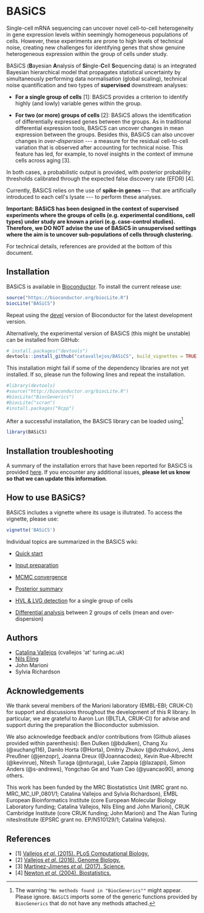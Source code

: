 # BASiCS

Single-cell mRNA sequencing can uncover novel cell-to-cell heterogeneity in gene 
expression levels within seemingly homogeneous populations of cells. However, 
these experiments are prone to high levels of technical noise, creating new 
challenges for identifying genes that show genuine heterogeneous expression 
within the group of cells under study. 

BASiCS (**B**ayesian **A**nalysis of **Si**ngle-**C**ell **S**equencing data) is 
an integrated Bayesian hierarchical model that propagates statistical 
uncertainty by simultaneously performing data normalisation (global scaling), 
technical noise quantification and two types of **supervised** downstream
analyses: 

- **For a single group of cells** [1]: BASiCS provides a criterion to identify 
highly (and lowly) variable genes within the group. 

- **For two (or more) groups of cells** [2]: BASiCS allows the identification 
of differentially expressed genes between the groups. As in traditional 
differential expression tools, BASiCS can uncover changes in mean expression 
between the groups. Besides this, BASiCS can also uncover changes in 
*over-dispersion* --- a measure for the residual cell-to-cell variation that is 
observed after accounting for technical noise. This feature has led, 
for example, to novel insights in the context of immune cells across aging [3].

In both cases, a probabilistic output is provided, with posterior probability 
thresholds calibrated through the expected false discovery rate (EFDR) [4].

Currently, BASiCS relies on the use of **spike-in genes** --- that are 
artificially introduced to each cell's lysate --- to perform these analyses. 

**Important: BASiCS has been designed in the context of supervised experiments where the groups of cells (e.g. experimental conditions, cell types) under study are known a priori (e.g. case-control studies). Therefore, we DO NOT advise the use of BASiCS in unsupervised settings where the aim is to uncover sub-populations of cells through clustering.**

For technical details, references are provided at the bottom of this document. 

## Installation

BASiCS is available in [Bioconductor](https://bioconductor.org/packages/BASiCS).
To install the current release use:

```R
source("https://bioconductor.org/biocLite.R")
biocLite("BASiCS")
```

Repeat using the [devel](https://bioconductor.org/developers/how-to/useDevel/) 
version of Bioconductor for the latest development version. 

Alternatively, the experimental version of BASiCS (this might be unstable)
can be installed from GitHub:

```R
# install.packages("devtools")
devtools::install_github("catavallejos/BASiCS", build_vignettes = TRUE)
```

This installation might fail if some of the dependency libraries are not yet 
installed. If so, please run the following lines and repeat the installation. 

```R
#library(devtools)
#source("http://bioconductor.org/biocLite.R")
#biocLite("BiocGenerics")
#biocLite("scran")
#install.packages("Rcpp")
```

After a successful installation, the BASiCS library can be 
loaded using[^footnoteInstall] 

```R
library(BASiCS)
```

[^footnoteInstall]: The warning `"No methods found in "BiocGenerics""` might 
appear. Please ignore. `BASiCS` imports some of the generic functions provided 
by `BiocGenerics` that do not have any methods attached.

## Installation troubleshooting

A summary of the installation errors that have been reported for BASiCS is 
provided [here](https://github.com/catavallejos/BASiCS/wiki/7.-Installation-troubleshooting). 
If you encounter any additional issues, **please let us know so that we can update this information**.

## How to use BASiCS?

BASiCS includes a vignette where its usage is illutrated. 
To access the vignette, please use:

```R
vignette('BASiCS')
```

Individual topics are summarized in the BASiCS wiki:

- [Quick start](https://github.com/catavallejos/BASiCS/wiki/1.-Quick-start)

- [Input preparation](https://github.com/catavallejos/BASiCS/wiki/2.-Input-preparation)

- [MCMC convergence](https://github.com/catavallejos/BASiCS/wiki/3.-MCMC-convergence)

- [Posterior summary](https://github.com/catavallejos/BASiCS/wiki/4.-Posterior-summary)

- [HVL & LVG detection](https://github.com/catavallejos/BASiCS/wiki/5.-HVG-&-LVG-detection) for a single group of cells

- [Differential analysis](https://github.com/catavallejos/BASiCS/wiki/6.-Differential-analysis) between 2 groups of cells (mean and over-dispersion)


<!---- To detect changes whose expression changes between 2 or more populations of cells (mean and over-dispersion), please refer to the supplementary material related to <a href="http://dx.doi.org/10.1186/s13059-016-0930-3">Vallejos <em>et al.</em>, 2016</a> TODO: a quick start for BASiCS. Like vignette("some-stuff") ---> 

## Authors

- [Catalina Vallejos](https://sites.google.com/view/catalinavallejos) (cvallejos 'at' turing.ac.uk)
- [Nils Eling](https://github.com/nilseling)
- John Marioni
- Sylvia Richardson

## Acknowledgements

We thank several members of the Marioni laboratory (EMBL-EBI; CRUK-CI) for 
support and discussions throughout the development of this R library. 
In particular, we are grateful to Aaron Lun (@LTLA, CRUK-CI) for advise and 
support during the preparation the Bioconductor submission. 

We also acknowledge feedback and/or contributions from (Github aliases provided 
within parenthesis): Ben Dulken (@bdulken), Chang Xu (@xuchang116), 
Danilo Horta (@Horta), Dmitriy Zhukov (@dvzhukov), Jens Preußner (@jenzopr), 
Joanna Dreux (@Joannacodes), Kevin Rue-Albrecht (@kevinrue), 
Nitesh Turaga (@nturaga), Luke Zappia (@lazappi), Simon Anders (@s-andrews), 
Yongchao Ge and Yuan Cao (@yuancao90), among others. 

This work has been funded by the MRC Biostatistics Unit (MRC grant no. 
MRC_MC_UP_0801/1; Catalina Vallejos and Sylvia Richardson), 
EMBL European Bioinformatics Institute (core European Molecular Biology 
Laboratory funding; Catalina Vallejos, Nils Eling and John Marioni), 
CRUK Cambridge Institute (core CRUK funding; John Marioni) and The Alan Turing 
nitesInstitute (EPSRC grant no. EP/N510129/1; Catalina Vallejos). 

## References

- [1] <a href="http://dx.doi.org/10.1371/journal.pcbi.1004333">Vallejos <em>et al.</em> (2015). PLoS Computational Biology. </a>
- [2] <a href="http://dx.doi.org/10.1186/s13059-016-0930-3">Vallejos <em>et al.</em> (2016). Genome Biology. </a>
- [3] <a href="http://science.sciencemag.org/content/355/6332/1433">Martinez-Jimenes <em>et al.</em> (2017). Science. </a>
- [4] <a href="https://www.ncbi.nlm.nih.gov/pubmed/15054023">Newton <em>et al.</em> (2004). Biostatistics. </a>
